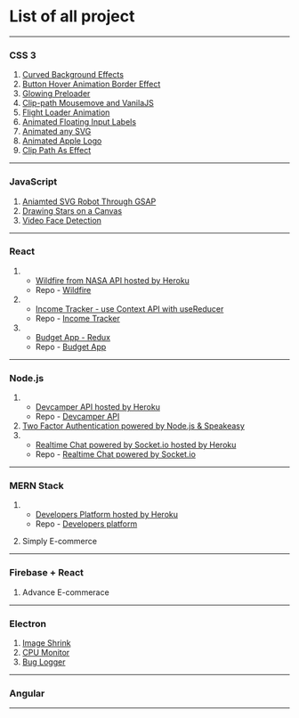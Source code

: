 # List of all project
---

### CSS 3

1. [Curved Background Effects](https://dudek-igor.github.io/CSS__Curved_Background_Effects/)
2. [Button Hover Animation Border Effect](https://dudek-igor.github.io/CSS__Button_Hover_Animation_Border_Effect/)
3. [Glowing Preloader](https://dudek-igor.github.io/CSS__Glowing_Preloader/)
4. [Clip-path Mousemove and VanilaJS](https://dudek-igor.github.io/CSS__Clip-path_Mousemove_and_VanilaJS/)
5. [Flight Loader Animation](https://dudek-igor.github.io/CSS__Flight_Loader_Animation/)
6. [Animated Floating Input Labels](https://dudek-igor.github.io/CSS__Animated_Floating_Input_Labels/)
7. [Animated any SVG](https://dudek-igor.github.io/CSS__Animated_any_SVG/)
8. [Animated Apple Logo](https://dudek-igor.github.io/CSS__Animated_Apple_Logo/)
9. [Clip Path As Effect](https://dudek-igor.github.io/CSS__Clip_Path_As_Effect/)

---

### JavaScript

1. [Aniamted SVG Robot Through GSAP](https://dudek-igor.github.io/JS__Aniamted_SVG_Robot_Through_GSAP/)
2. [Drawing Stars on a Canvas](https://dudek-igor.github.io/JS__Draving_Stars_on_a_Canvas/)
3. [Video Face Detection](https://dudek-igor.github.io/JS__Video_Face_Detection/)

---

### React
1. - [Wildfire from NASA API hosted by Heroku](https://intense-gorge-41641.herokuapp.com/)
    - Repo - [Wildfire](https://github.com/dudek-igor/React__Wildfire_from_NASA_API)
2. - [Income Tracker - use Context API with useReducer](https://dudek-igor.github.io/React__Income_Tracker/)
    - Repo - [Income Tracker](https://github.com/dudek-igor/React__Income_Tracker)
3. - [Budget App - Redux](https://dudek-igor.github.io/React__Budget_App/)
    - Repo - [Budget App](https://github.com/dudek-igor/React__Budget_App)

---

### Node.js

1. - [Devcamper API hosted by Heroku](https://devcampers-igor-dudek.herokuapp.com/)
    - Repo - [Devcamper API](https://github.com/dudek-igor/Node__Devcamper_backend_API)
2. [Two Factor Authentication powered by Node.js & Speakeasy](https://github.com/dudek-igor/Node__Two_Factor_Authentication_powered_by_Node.js_Speakeasy)
3. - [Realtime Chat powered by Socket.io hosted by Heroku](https://mysterious-woodland-19689.herokuapp.com/index.html)
    - Repo - [Realtime Chat powered by Socket.io](https://github.com/dudek-igor/Node__Realtime_Chat_powered_by_Socket.io)
---

### MERN Stack 

1. - [Developers Platform hosted by Heroku](https://protected-mountain-93708.herokuapp.com/)
    - Repo - [Developers platform](https://github.com/dudek-igor/MERN__Developers_Platform)
    
2. Simply E-commerce

---

### Firebase + React

1. Advance E-commerace

---

### Electron

1. [Image Shrink](https://github.com/dudek-igor/Electron__ImageShrink)
2. [CPU Monitor](https://github.com/dudek-igor/Electron__CPU-monitor)
3. [Bug Logger](https://github.com/dudek-igor/Electron__BugLogger)

---

### Angular

---
